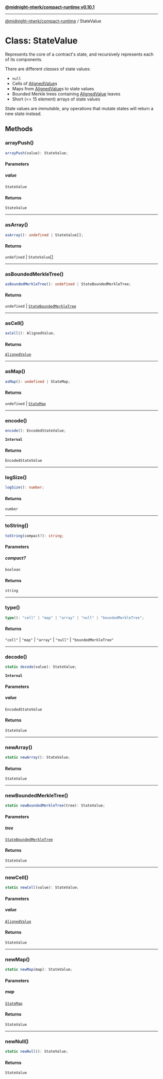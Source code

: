 [**@midnight-ntwrk/compact-runtime v0.10.1**](../README.md)

***

[@midnight-ntwrk/compact-runtime](../globals.md) / StateValue

# Class: StateValue

Represents the core of a contract's state, and recursively represents each
of its components.

There are different *classes* of state values:
- `null`
- Cells of [AlignedValue](../type-aliases/AlignedValue.md)s
- Maps from [AlignedValue](../type-aliases/AlignedValue.md)s to state values
- Bounded Merkle trees containing [AlignedValue](../type-aliases/AlignedValue.md) leaves
- Short (\<= 15 element) arrays of state values

State values are *immutable*, any operations that mutate states will return
a new state instead.

## Methods

### arrayPush()

```ts
arrayPush(value): StateValue;
```

#### Parameters

##### value

`StateValue`

#### Returns

`StateValue`

***

### asArray()

```ts
asArray(): undefined | StateValue[];
```

#### Returns

`undefined` \| `StateValue`[]

***

### asBoundedMerkleTree()

```ts
asBoundedMerkleTree(): undefined | StateBoundedMerkleTree;
```

#### Returns

`undefined` \| [`StateBoundedMerkleTree`](StateBoundedMerkleTree.md)

***

### asCell()

```ts
asCell(): AlignedValue;
```

#### Returns

[`AlignedValue`](../type-aliases/AlignedValue.md)

***

### asMap()

```ts
asMap(): undefined | StateMap;
```

#### Returns

`undefined` \| [`StateMap`](StateMap.md)

***

### encode()

```ts
encode(): EncodedStateValue;
```

**`Internal`**

#### Returns

`EncodedStateValue`

***

### logSize()

```ts
logSize(): number;
```

#### Returns

`number`

***

### toString()

```ts
toString(compact?): string;
```

#### Parameters

##### compact?

`boolean`

#### Returns

`string`

***

### type()

```ts
type(): "cell" | "map" | "array" | "null" | "boundedMerkleTree";
```

#### Returns

`"cell"` \| `"map"` \| `"array"` \| `"null"` \| `"boundedMerkleTree"`

***

### decode()

```ts
static decode(value): StateValue;
```

**`Internal`**

#### Parameters

##### value

`EncodedStateValue`

#### Returns

`StateValue`

***

### newArray()

```ts
static newArray(): StateValue;
```

#### Returns

`StateValue`

***

### newBoundedMerkleTree()

```ts
static newBoundedMerkleTree(tree): StateValue;
```

#### Parameters

##### tree

[`StateBoundedMerkleTree`](StateBoundedMerkleTree.md)

#### Returns

`StateValue`

***

### newCell()

```ts
static newCell(value): StateValue;
```

#### Parameters

##### value

[`AlignedValue`](../type-aliases/AlignedValue.md)

#### Returns

`StateValue`

***

### newMap()

```ts
static newMap(map): StateValue;
```

#### Parameters

##### map

[`StateMap`](StateMap.md)

#### Returns

`StateValue`

***

### newNull()

```ts
static newNull(): StateValue;
```

#### Returns

`StateValue`
